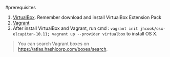 #prerequisites
1. [VirtualBox](https://www.virtualbox.org/wiki/Downloads). Remember download and install VirtualBox Extension Pack
2. [Vagrant](https://www.vagrantup.com/downloads.html)
3. After install VirtualBox and Vagrant, run cmd : `vagrant init jhcook/osx-elcapitan-10.11; vagrant up --provider virtualbox` to install OS X.
> You can search Vagrant boxes on https://atlas.hashicorp.com/boxes/search.
